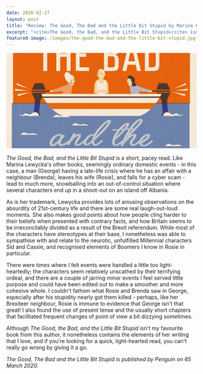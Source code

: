 ```yaml
---
date: 2020-02-27
layout: post
title: "Review: The Good, The Bad and the Little Bit Stupid by Marina Lewycka"
excerpt: "<cite>The Good, the Bad, and the Little Bit Stupid</cite> isn't my favourite Marina Lewycka book, but it contains the elements of her writing that I love, and if you're looking for a quick, light-hearted read, you can't really go wrong by giving it a go."
featured-image: /images/the-good-the-bad-and-the-little-bit-stupid.jpg
---
```


![The Good, The Bad and the Little Bit Stupid](/images/the-good-the-bad-and-the-little-bit-stupid.jpg)

<cite>The Good, the Bad, and the Little Bit Stupid</cite> is a short, pacey read. Like Marina Lewycka's other books, seemingly ordinary domestic events  - in this case, a man (George) having a late-life crisis where he has an affair with a neighbour (Brenda), leaves his wife (Rosie), and falls for a cyber scam - lead to much more, snowballing into an out-of-control situation where several characters end up in a shoot-out on an island off Albania.

As is her trademark, Lewycka provides lots of amusing observations on the absurdity of 21st-century life and there are some real laugh-out-loud moments. She also makes good points about how people cling harder to their beliefs when presented with contrary facts, and how Britain seems to be irreconcilably divided as a result of the Brexit referendum. While most of the characters have stereotypes at their base, I nonetheless was able to sympathise with and relate to the neurotic, unfulfilled Millennial characters Sid and Cassie, and recognised elements of Boomers I know in Rosie in particular.

There were times where I felt events were handled a little too light-heartedly; the characters seem relatively unscathed by their terrifying ordeal, and there are a couple of jarring minor events I feel served little purpose and could have been edited out to make a smoother and more cohesive whole. I couldn't fathom what Rosie and Brenda saw in George, especially after his stupidity nearly got them killed - perhaps, like her Brexiteer neighbour, Rosie is immune to evidence that George isn't that great! I also found the use of present tense and the usually short chapters that facilitated frequent changes of point of view a bit dizzying sometimes.

Although <cite>The Good, the Bad, and the Little Bit Stupid</cite> isn't my favourite book from this author, it nonetheless contains the elements of her writing that I love, and if you're looking for a quick, light-hearted read, you can't really go wrong by giving it a go.

*<cite>The Good, The Bad and the Little Bit Stupid</cite> is published by Penguin on 65 March 2020.*
